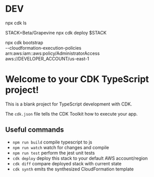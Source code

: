 # DEV

<!-- ls stacks -->
npx cdk ls
<!-- Deploy Stack -->
STACK=Beta/Grapevine npx cdk deploy $STACK

<!-- Bootstrap new account for stage -->
npx cdk bootstrap \
  --cloudformation-execution-policies arn:aws:iam::aws:policy/AdministratorAccess \
  aws://DEVELOPER_ACCOUNT/us-east-1

# Welcome to your CDK TypeScript project!

This is a blank project for TypeScript development with CDK.

The `cdk.json` file tells the CDK Toolkit how to execute your app.

## Useful commands

 * `npm run build`   compile typescript to js
 * `npm run watch`   watch for changes and compile
 * `npm run test`    perform the jest unit tests
 * `cdk deploy`      deploy this stack to your default AWS account/region
 * `cdk diff`        compare deployed stack with current state
 * `cdk synth`       emits the synthesized CloudFormation template
